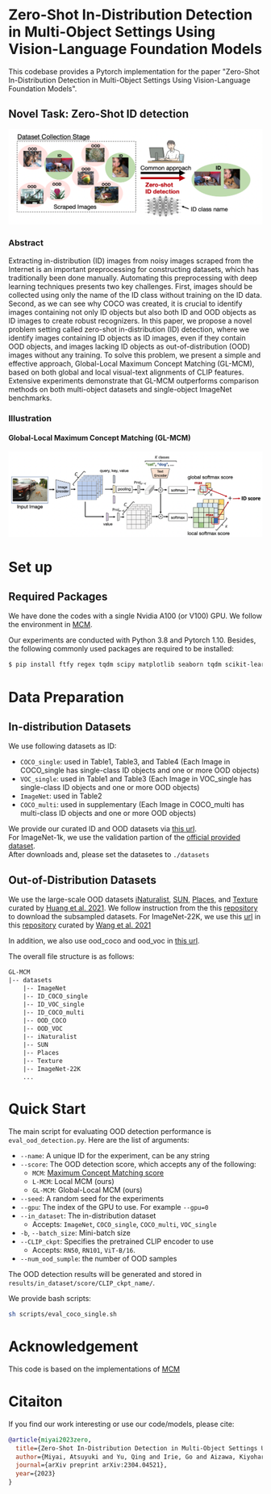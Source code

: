 # Zero-Shot In-Distribution Detection in Multi-Object Settings Using Vision-Language Foundation Models 

This codebase provides a Pytorch implementation for the paper "Zero-Shot In-Distribution Detection in Multi-Object Settings Using Vision-Language Foundation Models".

## Novel Task: Zero-Shot ID detection
![ID_detection](readme_figs/ID_detection.png)

### Abstract
Extracting in-distribution (ID) images from noisy images scraped from the Internet is an important preprocessing for constructing datasets, which has traditionally been done manually. Automating this preprocessing with deep learning techniques presents two key challenges. First, images should be collected using only the name of the ID class without training on the ID data. Second, as we can see why COCO was created, it is crucial to identify images containing not only ID objects but also both ID and OOD objects as ID images to create robust recognizers. In this paper, we propose a novel problem setting called zero-shot in-distribution (ID) detection, where we identify images containing ID objects as ID images, even if they contain OOD objects, and images lacking ID objects as out-of-distribution (OOD) images without any training. To solve this problem, we present a simple and effective approach, Global-Local Maximum Concept Matching (GL-MCM), based on both global and local visual-text alignments of CLIP features. Extensive experiments demonstrate that GL-MCM outperforms comparison methods on both multi-object datasets and single-object ImageNet benchmarks.

### Illustration
#### Global-Local Maximum Concept Matching (GL-MCM)
![Arch_figure](readme_figs/framework.png)



# Set up

## Required Packages
We have done the codes with a single Nvidia A100 (or V100) GPU.
We follow the environment in [MCM](https://github.com/deeplearning-wisc/MCM).

Our experiments are conducted with Python 3.8 and Pytorch 1.10.
Besides, the following commonly used packages are required to be installed:
```bash
$ pip install ftfy regex tqdm scipy matplotlib seaborn tqdm scikit-learn
```

# Data Preparation
## In-distribution Datasets
We use following datasets as ID:
- `COCO_single`: used in Table1, Table3, and Table4 (Each Image in COCO_single has single-class ID objects and one or more OOD objects)
- `VOC_single`: used in Table1 and Table3 (Each Image in VOC_single has single-class ID objects and one or more OOD objects)
- `ImageNet`: used in Table2
- `COCO_multi`: used in supplementary (Each Image in COCO_multi has multi-class ID objects and one or more OOD objects)    

We provide our curated ID and OOD datasets via [this url](https://drive.google.com/file/d/1he4jKi2BfyGT6rkcbFYlez7PbLMXTBMR/view?usp=sharing).   
For ImageNet-1k, we use the validation partion of the [official provided dataset](https://image-net.org/challenges/LSVRC/2012/index.php#).    
After downloads and, please set the datasetes to `./datasets` 
<!-- For other datasets, please download them via [this url](https://drive.google.com/file/d/1Wn5zGQQzadsvza86shO_ydpyCu5-k2eN/view?usp=share_link).         
After downloads, please set the datasetes to `./datasets`     -->

## Out-of-Distribution Datasets
We use the large-scale OOD datasets [iNaturalist](https://arxiv.org/abs/1707.06642), [SUN](https://vision.princeton.edu/projects/2010/SUN/), [Places](https://arxiv.org/abs/1610.02055), and [Texture](https://arxiv.org/abs/1311.3618) curated by [Huang et al. 2021](https://arxiv.org/abs/2105.01879). We follow instruction from the this [repository](https://github.com/deeplearning-wisc/large_scale_ood#out-of-distribution-dataset) to download the subsampled datasets. For ImageNet-22K, we use this [url](https://drive.google.com/drive/folders/1BGMRQz3eB_npaGD46HC6K_uzt105HPRy) in this [repository](https://github.com/deeplearning-wisc/multi-label-ood) curated by [Wang et al. 2021](https://arxiv.org/abs/2109.14162)

In addition, we also use ood_coco and ood_voc in [this url](https://drive.google.com/file/d/1he4jKi2BfyGT6rkcbFYlez7PbLMXTBMR/view?usp=sharing). 

The overall file structure is as follows:

```
GL-MCM
|-- datasets
    |-- ImageNet
    |-- ID_COCO_single
    |-- ID_VOC_single
    |-- ID_COCO_multi
    |-- OOD_COCO
    |-- OOD_VOC
    |-- iNaturalist
    |-- SUN
    |-- Places
    |-- Texture
    |-- ImageNet-22K
    ...
```

# Quick Start

The main script for evaluating OOD detection performance is `eval_ood_detection.py`. Here are the list of arguments:

- `--name`: A unique ID for the experiment, can be any string
- `--score`: The OOD detection score, which accepts any of the following:
  - `MCM`: [Maximum Concept Matching score](https://arxiv.org/pdf/2211.13445.pdf)
  - `L-MCM`: Local MCM (ours)
  - `GL-MCM`: Global-Local MCM (ours)
- `--seed`: A random seed for the experiments
- `--gpu`: The index of the GPU to use. For example `--gpu=0`
- `--in_dataset`: The in-distribution dataset
  - Accepts: `ImageNet`, `COCO_single`, `COCO_multi`, `VOC_single`
- `-b`, `--batch_size`: Mini-batch size
- `--CLIP_ckpt`: Specifies the pretrained CLIP encoder to use
  - Accepts: `RN50`, `RN101`, `ViT-B/16`.
- `--num_ood_sumple`: the number of OOD samples

The OOD detection results will be generated and stored in  `results/in_dataset/score/CLIP_ckpt_name/`. 

We provide bash scripts:

```sh
sh scripts/eval_coco_single.sh
```

# Acknowledgement 
This code is based on the implementations of [MCM](https://github.com/deeplearning-wisc/MCM)


# Citaiton
If you find our work interesting or use our code/models, please cite:
```bibtex
@article{miyai2023zero,
  title={Zero-Shot In-Distribution Detection in Multi-Object Settings Using Vision-Language Foundation Models},
  author={Miyai, Atsuyuki and Yu, Qing and Irie, Go and Aizawa, Kiyoharu},
  journal={arXiv preprint arXiv:2304.04521},
  year={2023}
}